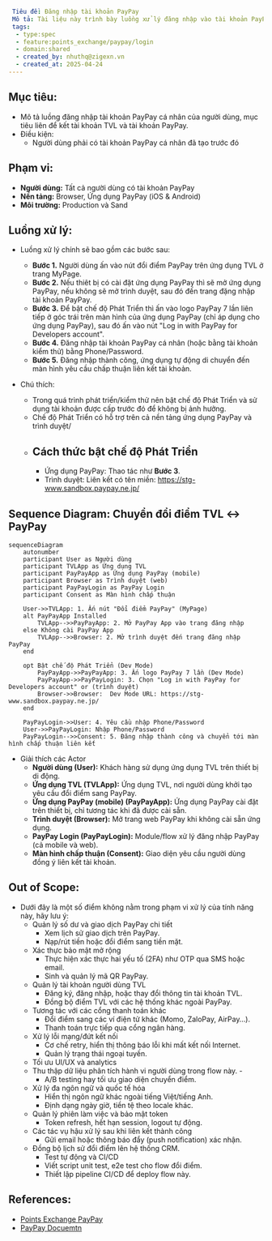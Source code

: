 ```yaml
 Tiêu đề: Đăng nhập tài khoản PayPay
 Mô tả: Tài liệu này trình bày luồng xử lý đăng nhập vào tài khoản PayPay để thực hiện việc liên kết tài khoản TVL và tài khoản PayPay thông qua ứng dụng PayPay hoặc trình duyệt.
 tags:
  - type:spec
  - feature:points_exchange/paypay/login
  - domain:shared
  - created_by: nhuthq@zigexn.vn
  - created_at: 2025-04-24
----
```

## Mục tiêu:

- Mô tả luồng đăng nhập tài khoản PayPay cá nhân của người dùng, mục tiêu liên để kết tài khoản TVL và tài khoản PayPay.
- Điều kiện:
  - Người dùng phải có tài khoản PayPay cá nhân đã tạo trước đó

## Phạm vi:

- **Người dùng:** Tất cả người dùng có tài khoản PayPay
- **Nền tảng:** Browser, Ứng dụng PayPay (iOS & Android)
- **Môi trường:** Production và Sand

## Luồng xử lý:

- Luồng xử lý chính sẽ bao gồm các bước sau:

  - **Bước 1.** Người dùng ấn vào nút đổi điểm PayPay trên ứng dụng TVL ở trang MyPage.
  - **Bước 2.** Nếu thiêt bị có cài đặt ứng dụng PayPay thì sẽ mở ứng dụng PayPay, nếu không sẽ mở trình duyệt, sau đó đến trang đặng nhập tài khoản PayPay.
  - **Bước 3.** Để bật chế độ Phát Triển thì ấn vào logo PayPay 7 lần liên tiếp ở góc trái trên màn hình của ứng dụng PayPay (chỉ áp dụng cho ứng dụng PayPay), sau đó ấn vào nút "Log in with PayPay for Developers account".
  - **Bước 4.** Đăng nhập tài khoản PayPay cá nhân (hoặc bằng tài khoản kiểm thử) bằng Phone/Password.
  - **Bước 5.** Đăng nhập thành công, ứng dụng tự động di chuyển đến màn hình yêu cầu chấp thuận liên kết tài khoản.

- Chú thích:
  - Trong quá trình phát triển/kiểm thử nên bật chế độ Phát Triển và sử dụng tài khoản được cấp trước đó để không bị ảnh hưởng.
  - Chế độ Phát Triển có hỗ trợ trên cả nền tảng ứng dụng PayPay và trình duyệt/
  - ## Cách thức bật chế độ Phát Triển
    - Ứng dụng PayPay: Thao tác như **Bước 3**.
    - Trình duyệt: Liên kết có tên miền: https://stg-www.sandbox.paypay.ne.jp/

## Sequence Diagram: Chuyển đổi điểm TVL ↔ PayPay

```mermaid
sequenceDiagram
    autonumber
    participant User as Người dùng
    participant TVLApp as Ứng dụng TVL
    participant PayPayApp as Ứng dụng PayPay (mobile)
    participant Browser as Trình duyệt (web)
    participant PayPayLogin as PayPay Login
    participant Consent as Màn hình chấp thuận

    User->>TVLApp: 1. Ấn nút "Đổi điểm PayPay" (MyPage)
    alt PayPayApp Installed
        TVLApp-->>PayPayApp: 2. Mở PayPay App vào trang đăng nhập
    else Không cài PayPay App
        TVLApp-->>Browser: 2. Mở trình duyệt đến trang đăng nhập PayPay
    end

    opt Bật chế độ Phát Triển (Dev Mode)
        PayPayApp->>PayPayApp: 3. Ấn logo PayPay 7 lần (Dev Mode)
        PayPayApp->>PayPayLogin: 3. Chọn "Log in with PayPay for Developers account" or (trình duyệt)
        Browser->>Browser:  Dev Mode URL: https://stg-www.sandbox.paypay.ne.jp/
    end

    PayPayLogin->>User: 4. Yêu cầu nhập Phone/Password
    User->>PayPayLogin: Nhập Phone/Password
    PayPayLogin-->>Consent: 5. Đăng nhập thành công và chuyển tới màn hình chấp thuận liên kết
```

- Giải thích các Actor
  - **Người dùng (User):** Khách hàng sử dụng ứng dụng TVL trên thiết bị di động.
  - **Ứng dụng TVL (TVLApp):** Ứng dụng TVL, nơi người dùng khởi tạo yêu cầu đổi điểm sang PayPay.
  - **Ứng dụng PayPay (mobile) (PayPayApp):** Ứng dụng PayPay cài đặt trên thiết bị, chỉ tương tác khi đã được cài sẵn.
  - **Trình duyệt (Browser):** Mở trang web PayPay khi không cài sẵn ứng dụng.
  - **PayPay Login (PayPayLogin):** Module/flow xử lý đăng nhập PayPay (cả mobile và web).
  - **Màn hình chấp thuận (Consent):** Giao diện yêu cầu người dùng đồng ý liên kết tài khoản.

## Out of Scope:

- Dưới đây là một số điểm không nằm trong phạm vi xử lý của tính năng này, hãy lưu ý:
  - Quản lý số dư và giao dịch PayPay chi tiết
    - Xem lịch sử giao dịch trên PayPay.
    - Nạp/rút tiền hoặc đổi điểm sang tiền mặt.
  - Xác thực bảo mật mở rộng
    - Thực hiện xác thực hai yếu tố (2FA) như OTP qua SMS hoặc email.
    - Sinh và quản lý mã QR PayPay.
  - Quản lý tài khoản người dùng TVL
    - Đăng ký, đăng nhập, hoặc thay đổi thông tin tài khoản TVL.
    - Đồng bộ điểm TVL với các hệ thống khác ngoài PayPay.
  - Tương tác với các cổng thanh toán khác
    - Đổi điểm sang các ví điện tử khác (Momo, ZaloPay, AirPay…).
    - Thanh toán trực tiếp qua cổng ngân hàng.
  - Xử lý lỗi mạng/đứt kết nối
    - Cơ chế retry, hiển thị thông báo lỗi khi mất kết nối Internet.
    - Quản lý trạng thái ngoại tuyến.
  - Tối ưu UI/UX và analytics
  - Thu thập dữ liệu phân tích hành vi người dùng trong flow này. -
    - A/B testing hay tối ưu giao diện chuyển điểm.
  - Xử lý đa ngôn ngữ và quốc tế hóa
    - Hiển thị ngôn ngữ khác ngoài tiếng Việt/tiếng Anh.
    - Định dạng ngày giờ, tiền tệ theo locale khác.
  - Quản lý phiên làm việc và bảo mật token
    - Token refresh, hết hạn session, logout tự động.
  - Các tác vụ hậu xử lý sau khi liên kết thành công
    - Gửi email hoặc thông báo đẩy (push notification) xác nhận.
  - Đồng bộ lịch sử đổi điểm lên hệ thống CRM.
    - Test tự động và CI/CD
    - Viết script unit test, e2e test cho flow đổi điểm.
    - Thiết lập pipeline CI/CD để deploy flow này.

## References:

- [Points Exchange PayPay](./[SPEC]_points_exchange-paypay.md)
- [PayPay Docuemtn](https://www.paypay.ne.jp/opa/doc/v1.0/account_link.html#section/Acquire-user-authorization)

